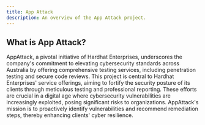 ```yaml
---
title: App Attack
description: An overview of the App Attack project.
---
```


## What is App Attack?

AppAttack, a pivotal initiative of Hardhat Enterprises, underscores the company's commitment to elevating cybersecurity standards across Australia by offering comprehensive testing services, including penetration testing and secure code reviews. This project is central to Hardhat Enterprises' service offerings, aiming to fortify the security posture of its clients through meticulous testing and professional reporting. These efforts are crucial in a digital age where cybersecurity vulnerabilities are increasingly exploited, posing significant risks to organizations. AppAttack's mission is to proactively identify vulnerabilities and recommend remediation steps, thereby enhancing clients' cyber resilience.


